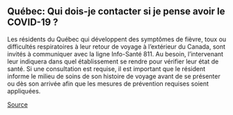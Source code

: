 ## Québec: Qui dois-je contacter si je pense avoir le COVID-19 ?

Les résidents du Québec qui développent des symptômes de fièvre, toux ou difficultés respiratoires à leur retour de voyage à l’extérieur du Canada, sont invités à communiquer avec la ligne Info-Santé 811. Au besoin, l’intervenant leur indiquera dans quel établissement se rendre pour vérifier leur état de santé. Si une consultation est requise, il est important que le résident informe le milieu de soins de son histoire de voyage avant de se présenter ou dès son arrivée afin que les mesures de prévention requises soient appliquées.

[Source](https://www.quebec.ca/sante/problemes-de-sante/a-z/coronavirus-2019/)
